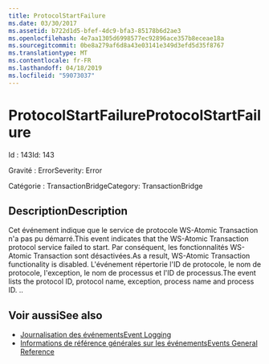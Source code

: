 ```yaml
---
title: ProtocolStartFailure
ms.date: 03/30/2017
ms.assetid: b722d1d5-bfef-4dc9-bfa3-85178b6d2ae3
ms.openlocfilehash: 4e7aa1305d6998577ec92896ace357b8eceae18a
ms.sourcegitcommit: 0be8a279af6d8a43e03141e349d3efd5d35f8767
ms.translationtype: MT
ms.contentlocale: fr-FR
ms.lasthandoff: 04/18/2019
ms.locfileid: "59073037"
---
```

# <a name="protocolstartfailure"></a><span data-ttu-id="4995e-102">ProtocolStartFailure</span><span class="sxs-lookup"><span data-stu-id="4995e-102">ProtocolStartFailure</span></span>
<span data-ttu-id="4995e-103">Id : 143</span><span class="sxs-lookup"><span data-stu-id="4995e-103">Id: 143</span></span>  
  
 <span data-ttu-id="4995e-104">Gravité : Error</span><span class="sxs-lookup"><span data-stu-id="4995e-104">Severity: Error</span></span>  
  
 <span data-ttu-id="4995e-105">Catégorie : TransactionBridge</span><span class="sxs-lookup"><span data-stu-id="4995e-105">Category: TransactionBridge</span></span>  
  
## <a name="description"></a><span data-ttu-id="4995e-106">Description</span><span class="sxs-lookup"><span data-stu-id="4995e-106">Description</span></span>  
 <span data-ttu-id="4995e-107">Cet événement indique que le service de protocole WS-Atomic Transaction n'a pas pu démarré.</span><span class="sxs-lookup"><span data-stu-id="4995e-107">This event indicates that the WS-Atomic Transaction protocol service failed to start.</span></span> <span data-ttu-id="4995e-108">Par conséquent, les fonctionnalités WS-Atomic Transaction sont désactivées.</span><span class="sxs-lookup"><span data-stu-id="4995e-108">As a result, WS-Atomic Transaction functionality is disabled.</span></span> <span data-ttu-id="4995e-109">L'événement répertorie l'ID de protocole, le nom de protocole, l'exception, le nom de processus et l'ID de processus.</span><span class="sxs-lookup"><span data-stu-id="4995e-109">The event lists the protocol ID, protocol name, exception, process name and process ID.</span></span> <span data-ttu-id="4995e-110">.</span><span class="sxs-lookup"><span data-stu-id="4995e-110">.</span></span>  
  
## <a name="see-also"></a><span data-ttu-id="4995e-111">Voir aussi</span><span class="sxs-lookup"><span data-stu-id="4995e-111">See also</span></span>

- [<span data-ttu-id="4995e-112">Journalisation des événements</span><span class="sxs-lookup"><span data-stu-id="4995e-112">Event Logging</span></span>](../../../../../docs/framework/wcf/diagnostics/event-logging/index.md)
- [<span data-ttu-id="4995e-113">Informations de référence générales sur les événements</span><span class="sxs-lookup"><span data-stu-id="4995e-113">Events General Reference</span></span>](../../../../../docs/framework/wcf/diagnostics/event-logging/events-general-reference.md)
